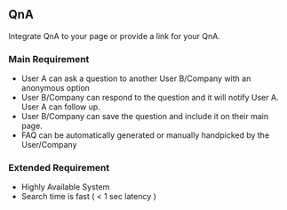 

## QnA

Integrate QnA to your page or provide a link for your QnA. 

### Main Requirement

- User A can ask a question to another User B/Company  with an anonymous option
-  User B/Company can respond to the question and it will notify User A. User A can follow up.
-  User B/Company can save the question and include it on their main page.
- FAQ can be automatically generated or manually handpicked by the User/Company

### Extended Requirement

- Highly Available System
- Search time is fast ( < 1 sec latency )




